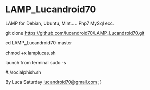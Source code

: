 # LAMP_Lucandroid70
LAMP for Debian, Ubuntu, Mint..... Php7 MySql ecc. 

git clone https://github.com/lucandroid70/LAMP_Lucandroid70.git

cd LAMP_Lucandroid70-master

chmod +x lamplucas.sh

launch from terminal sudo -s

#./socialphish.sh


By Luca Saturday lucandroid70@gmail.com
;)
